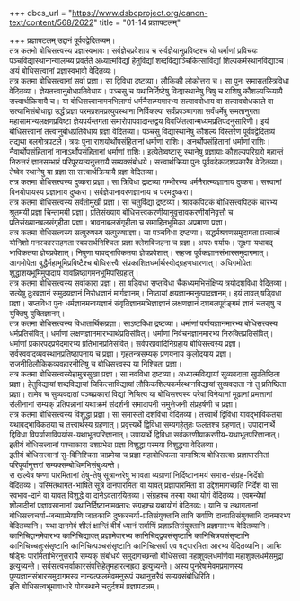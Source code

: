 +++
dbcs_url = "https://www.dsbcproject.org/canon-text/content/568/2622"
title = "01-14 प्रज्ञापटलम्"

+++
प्रज्ञापटलम्
उद्दानं पूर्ववद्वेदितव्यम्।  
तत्र कतमो बोधिसत्त्वस्य प्रज्ञास्वभावः। सर्वज्ञेयप्रवेशाय च सर्वज्ञेयानुप्रविष्टश्च यो धर्माणां प्रविचयः पञ्चविद्यास्थानान्यालम्ब्य प्रवर्तते अध्यात्मविद्यां हेतुविद्यां शब्दविद्याञ्चिकित्साविद्यां शिल्पकर्मस्थानविद्याञ्च। अयं बोधिसत्त्वानां प्रज्ञास्वभावो वेदितव्यः।  
तत्र कतमा बोधिसत्त्वानां सर्वा प्रज्ञा। सा द्विविधा द्रष्टव्या। लौकिकी लोकोत्तरा च। सा पुनः समासतस्त्रिविधा वेदितव्या। ज्ञेयतत्त्वानुबोधप्रतिवेधाय। पञ्चसु च यथानिर्दिष्टेषु विद्यास्थानेषु त्रिषु च राशिषु कौशल्यक्रियायै सत्त्वार्थक्रियायै च। या बोधिसत्त्वानामनभिलाप्यं धर्मनैरात्म्यमारभ्य सत्यावबोधाय वा सत्यावबोधकाले वा सत्याभिसंबोधाद्वा उर्द्धं प्रज्ञा परमप्रशमप्रत्युपस्थाना निर्विकल्पा सर्वंप्रपञ्चागता सर्वंधर्मेषु समतानुगता महासामान्यलक्षणप्रविष्टा ज्ञेयपर्यन्तगता समारोपापवादान्तद्वय विवर्जितत्वान्मध्यमप्रतिपदनुसारिणी। इयं बोधिसत्त्वानां तत्त्वानुबोधप्रतिवेधाय प्रज्ञा वेदितव्या। पञ्चसु विद्यास्थानेषु कौशल्यं विस्तरेण पूर्ववद्वेदितव्यं तद्यथा बलगोत्रपटले। त्रयः पुना राशयोर्थोपसंहितानां धर्माणां राशिः। अनर्थोपसंहितानां धर्माणां राशिः। नैवार्थोपसंहितानां नानाऽर्थोपसंहितानां धर्माणां राशिः। इत्येतेष्वष्टासु स्थानेषु प्रज्ञायाः कौशल्यपरिग्रहो महान्तं निरुत्तरं ज्ञानसम्भारं परिपूरयत्यनुत्तरायै सम्यक्संबोधये। सत्त्वार्थक्रिया पुनः पूर्ववदेकादशप्रकारैव वेदितव्या। तेष्वेव स्थानेषु या प्रज्ञा सा सत्त्वार्थक्रियायै प्रज्ञा वेदितव्या।  
तत्र कतमा बोधिसत्त्वस्य दुष्करा प्रज्ञा। सा त्रिविधा द्रष्टव्या गम्भीरस्य धर्मनैरात्म्यज्ञानाय दुष्करा। सत्त्वानां विनयोपायस्य प्रज्ञानाय दुष्करा। सर्वज्ञेयानावरणज्ञानाय च परमदुष्करा।  
तत्र कतमा बोधिसत्त्वस्य सर्वतोमुखी प्रज्ञा। सा चतुर्विद्या द्रष्टव्या। श्रावकपिटकं बोधिसत्त्वपिटकं चारभ्य श्रुतमयी प्रज्ञा चिन्तामयी प्रज्ञा। प्रतिसंख्याय बोधिसत्त्वकरणीयानुवृत्तावकरणीयनिवृत्तौ च प्रतिसंख्यानबलसंगृहीता प्रज्ञा। भावनाबलसंगृहीता च समाहितभूमिका अप्रमाणा प्रज्ञा।  
तत्र कतमा बोधिसत्त्वस्य सत्पुरुषस्य सत्पुरुषप्रज्ञा। सा पञ्चविधा द्रष्टव्या। सद्धर्मश्रवणसमुदागता प्रत्यात्मं योनिशो मनस्कारसहगता स्वपरार्थनिश्चिता प्रज्ञा क्लेशविजहना च प्रज्ञा। अपरः पर्यायः। सूक्ष्मा यथावद् भाविकतया ज्ञेयप्रवेशात्। निपुणा यावद्भाविकतया ज्ञेयप्रवेशात्। सहजा पूर्वकज्ञानसंभारसमुदागमात्। आगमोपेता बुद्धैर्महाभूमिप्रविष्टैश्च बोधिसत्त्वैः संप्रकाशितधर्मार्थस्योद्ग्रहणधारणात्। अधिगमोपेता शुद्धाशयभूमिमुपादाय यावन्निष्ठागमनभूमिपरिग्रहात्।  
तत्र कतमा बोधिसत्त्वस्य सर्वाकारा प्रज्ञा। सा षड्‍विधा सप्तविधा चैकध्यमभिसंक्षिप्य त्रयोदशविधा वेदितव्या। सत्येषु दुःखज्ञानं समुदयज्ञानं निरोधज्ञानं मार्गज्ञानम्। निष्ठायां क्षयज्ञानमनुत्पादज्ञानम्। इयं तावत् षड्‍विधा प्रज्ञा। सप्तविधा पुनः धर्मज्ञानमन्वयज्ञानं संवृतिज्ञानमभिज्ञाज्ञानं लक्षणज्ञानं दशबलपूर्वङ्गमं ज्ञानं चतसृषु च युक्तिषु युक्तिज्ञानम्।  
तत्र कतमा बोधिसत्त्वस्य विधातार्थिकप्रज्ञा। साऽष्टविधा द्रष्टव्या। धर्माणां पर्यायज्ञानमारभ्य बोधिसत्त्वस्य धर्मप्रतिसंवित्। धर्माणां लक्षणज्ञानमारभ्यार्थप्रतिसंवित्। धर्माणां निर्वचनज्ञानमारभ्य निरुक्तिप्रतिसंवित्। धर्माणां प्रकारपदप्रभेदमारभ्य प्रतिभानप्रतिसंवित्। सर्वपरप्रवादिनिग्रहाय बोधिसत्त्वस्य प्रज्ञा। सर्वस्ववादव्यवस्थानप्रतिष्ठापनाय च प्रज्ञा। गृहतन्त्रसम्यक् प्रणयनाय कुलोदयाय प्रज्ञा। राजनीतिलौकिकव्यवहारनीतिषु च बोधिसत्त्वस्य या निश्चिता प्रज्ञा।  
तत्र कतमा बोधिसत्त्वस्येहामुत्रसुखा प्रज्ञा। सा नवविधा द्रष्टव्या। अध्यात्मविद्यायां सुव्यवदाता सुप्रतिष्ठिता प्रज्ञा। हेतुविद्यायां शब्दविद्यायां चिकित्साविद्यायां लौकिकशिल्पकर्मस्थानविद्यायां सुव्यवदाता नो तु प्रतिष्ठिता प्रज्ञा। तामेव च सुव्यवदातां पञ्चप्रकारां विद्यां निश्रित्य या बोधिसत्त्वस्य परेषां विनेयानां मूढानां प्रमत्तानां संलीनानां सम्यक् प्रतिपन्नानां यथाक्रमं संदर्शनी समादापनी समुत्तेजनी संप्रहर्षणी च प्रज्ञा।  
तत्र कतमा बोधिसत्त्वस्य विशुद्धा प्रज्ञा। सा समासतो दशविधा वेदितव्या। तत्त्वार्थे द्विविधा यावद्भाविकतया यथावद्भाविकतया च तत्त्वार्थस्य ग्रहणात्। प्रवृत्त्यर्थे द्विविधा सम्यगहेतुतः फलतश्च ग्रहणात्। उपादानार्थे द्विविधा विपर्यासाविपर्यास-यथाभूतपरिज्ञानात्। उपायार्थे द्विविधा सर्वकरणीयाकरणीय-यथाभूतपरिज्ञानात्। इतीयं बोधिसत्त्वानां पश्चाकारा दशप्रभेदा प्रज्ञा विशुद्धा परमया विशुद्ध्या वेदितव्या।  
इतीयं बोधिसत्त्वानां सु-विनिश्चिता चाप्रमेया च प्रज्ञा महाबोधिफला यामाश्रित्य बोधिसत्त्वाः प्रज्ञापारमितां परिपूर्यानुत्तरां सम्यक्सम्बोधिमभिसंबुध्यन्ते।  
स खल्वेष षण्णां पारमितानां तेषु-तेषु सूत्रान्तरेषु भगवता व्यग्राणां निर्दिष्टानामयं समास-संग्रह-निर्देशो वेदितव्यः। यस्मिंतथागत-भाषिते सूत्रे दानपारमिता वा यावत् प्रज्ञापारमिता वा उद्देशमागच्छति निर्देशं वा सा स्वभाव-दाने वा यावत् विशुद्धे वा दानेऽवतारयितव्या। संग्रहश्च तस्या यथा योगं वेदितव्यः। एवमन्येषां शीलादीनां प्रज्ञावसानानां यथानिर्दिष्टानामवतारः संग्रहश्च यथायोगं वेदितव्यः। यानि च तथागतानां बोधिसत्त्वचर्या-जन्माप्रमेयाणि जातकानि दुष्करचर्या-प्रतिसंयुक्तानि तानि सर्वाणि दानप्रतिसंयुक्तानि दानमारभ्य वेदितव्यानि। यथा दानमेवं शीलं क्षान्तिं वीर्यं ध्यानं सर्वाणिं प्रज्ञाप्रतिसंयुक्तानि प्रज्ञामारभ्य वेदितव्यानि। कानिचिद्दानमेवारभ्य कानिचिद्यावत् प्रज्ञामेवारभ्य कानिचिद्‍द्वयसंसृष्टानि कानिचित्रयसंसृष्टानि कानिचिच्चतुःसंसृष्टानि कानिचित्पञ्चसंसृष्टानि कानिचित्सर्वा एव षट्पारमिता आरभ्य वेदितव्यानि। आभिः षड्‍भिः पारमिताभिरनुत्तरायै सम्यक् संबोधये समुदागच्छन्तो बोधिसत्त्वा महाशुक्लधर्मार्णवा महाशुक्लधर्मसमुद्रा इत्युच्यन्ते। सर्वसत्त्वसर्वाकारसंपत्तिहेतुमहारत्नह्रदा इत्युच्यन्ते। अस्य पुनरेषामेवमप्रमाणस्य पुण्यज्ञानसंभारसमुदागमस्य नान्यत्फलमेवमनुरूपं यथानुत्तरैवं सम्यक्संबोधिरिति।  
इति बोधिसत्त्वभूमावाधारे योगस्थाने चतुर्दशमं प्रज्ञापटलम्।  

